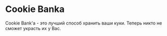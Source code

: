# Cookie Banka
Cookie Bank'a - это лучший способ хранить ваши куки. Теперь никто не сможет украсть их у Вас.
